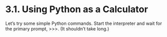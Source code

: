 # 3.1. Using Python as a Calculator

Let’s try some simple Python commands. Start the interpreter and wait for the primary prompt, >>>. (It shouldn’t take long.)